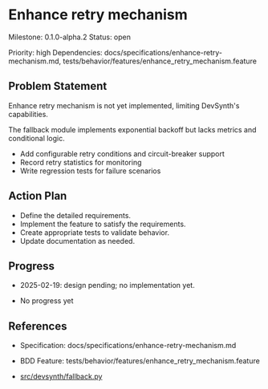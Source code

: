 # Enhance retry mechanism
Milestone: 0.1.0-alpha.2
Status: open

Priority: high
Dependencies: docs/specifications/enhance-retry-mechanism.md, tests/behavior/features/enhance_retry_mechanism.feature

## Problem Statement
Enhance retry mechanism is not yet implemented, limiting DevSynth's capabilities.



The fallback module implements exponential backoff but lacks metrics and conditional logic.

- Add configurable retry conditions and circuit-breaker support
- Record retry statistics for monitoring
- Write regression tests for failure scenarios

## Action Plan
- Define the detailed requirements.
- Implement the feature to satisfy the requirements.
- Create appropriate tests to validate behavior.
- Update documentation as needed.

## Progress
- 2025-02-19: design pending; no implementation yet.

- No progress yet

## References
- Specification: docs/specifications/enhance-retry-mechanism.md
- BDD Feature: tests/behavior/features/enhance_retry_mechanism.feature

- [src/devsynth/fallback.py](../src/devsynth/fallback.py)
